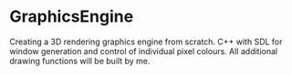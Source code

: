 # GraphicsEngine
Creating a 3D rendering graphics engine from scratch. C++ with SDL for window generation and control of individual pixel colours. All additional drawing functions will be built by me.
